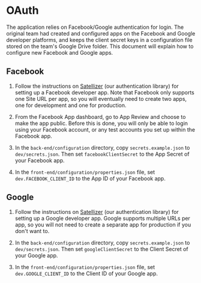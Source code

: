 # OAuth

The application relies on Facebook/Google authentication for login. The original team had created
and configured apps on the Facebook and Google developer platforms, and keeps the client secret
keys in a configuration file stored on the team's Google Drive folder. This document will explain
how to configure new Facebook and Google apps.

## Facebook

1. Follow the instructions on [Satellizer](https://github.com/sahat/satellizer#obtaining-oauth-keys)
(our authentication library) for setting up a Facebook developer app. Note that Facebook only
supports one Site URL per app, so you will eventually need to create two apps, one for development
and one for production.

2. From the Facebook App dashboard, go to App Review and choose to make the app public. Before this
is done, you will only be able to login using your Facebook account, or any test accounts you
set up within the Facebook app.

3. In the `back-end/configuration` directory, copy `secrets.example.json` to `dev/secrets.json`.
Then set `facebookClientSecret` to the App Secret of your Facebook app.

4. In the `front-end/configuration/properties.json` file, set `dev.FACEBOOK_CLIENT_ID` to the App
ID of your Facebook app.

## Google

1. Follow the instructions on [Satellizer](https://github.com/sahat/satellizer#obtaining-oauth-keys)
(our authentication library) for setting up a Google developer app. Google supports multiple URLs
per app, so you will not need to create a separate app for production if you don't want to.

2. In the `back-end/configuration` directory, copy `secrets.example.json` to `dev/secrets.json`.
Then set `googleClientSecret` to the Client Secret of your Google app.

3. In the `front-end/configuration/properties.json` file, set `dev.GOOGLE_CLIENT_ID` to the Client
ID of your Google app.